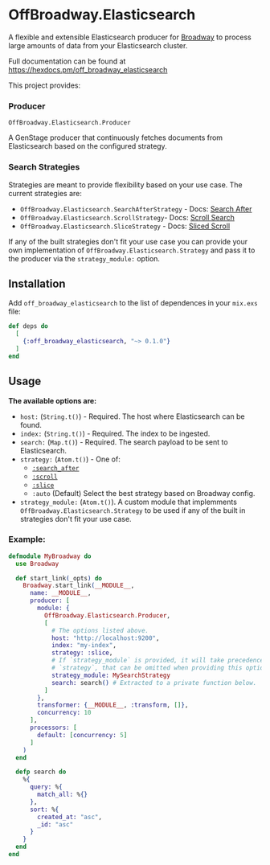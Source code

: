 # OffBroadway.Elasticsearch

A flexible and extensible Elasticsearch producer for [Broadway](https://github.com/plataformatec/broadway) to process large amounts of data from your Elasticsearch cluster.

Full documentation can be found at https://hexdocs.pm/off_broadway_elasticsearch

This project provides:

### Producer

`OffBroadway.Elasticsearch.Producer`

A GenStage producer that continuously fetches documents from Elasticsearch based on the configured strategy.

### Search Strategies

Strategies are meant to provide flexibility based on your use case. The current strategies are:

- `OffBroadway.Elasticsearch.SearchAfterStrategy` - Docs: [Search After](https://www.elastic.co/guide/en/elasticsearch/reference/8.13/paginate-search-results.html#search-after)
- `OffBroadway.Elasticsearch.ScrollStrategy`- Docs: [Scroll Search](https://www.elastic.co/guide/en/elasticsearch/reference/8.13/paginate-search-results.html#scroll-search-results)
- `OffBroadway.Elasticsearch.SliceStrategy` - Docs: [Sliced Scroll](https://www.elastic.co/guide/en/elasticsearch/reference/8.13/paginate-search-results.html#slice-scroll)

If any of the built strategies don't fit your use case you can provide your own
implementation of `OffBroadway.Elasticsearch.Strategy` and pass it to the
producer via the `strategy_module:` option.

## Installation

Add `off_broadway_elasticsearch` to the list of dependences in your `mix.exs` file:

```elixir
def deps do
  [
    {:off_broadway_elasticsearch, "~> 0.1.0"}
  ]
end
```

## Usage

**The available options are:**

- `host:` (`String.t()`) - Required. The host where Elasticsearch can be found.
- `index:` (`String.t()`) - Required. The index to be ingested.
- `search:` (`Map.t()`) - Required. The search payload to be sent to Elasticsearch.
- `strategy:` (`Atom.t()`) - One of:
  - [`:search_after`](`OffBroadway.Elasticsearch.SearchAfterStrategy`)
  - [`:scroll`](`OffBroadway.Elasticsearch.ScrollStrategy`)
  - [`:slice`](`OffBroadway.Elasticsearch.SliceStrategy`)
  - `:auto` (Default) Select the best strategy based on Broadway config.
- `strategy_module:` (`Atom.t()`). A custom module that implemments
  `OffBroadway.Elasticsearch.Strategy` to be used if any of the built in
  strategies don't fit your use case.

### Example:

```Elixir
defmodule MyBroadway do
  use Broadway

  def start_link(_opts) do
    Broadway.start_link(__MODULE__,
      name: __MODULE__,
      producer: [
        module: {
          OffBroadway.Elasticsearch.Producer,
          [
            # The options listed above.
            host: "http://localhost:9200",
            index: "my-index",
            strategy: :slice,
            # If `strategy_module` is provided, it will take precedence over
            # `strategy`, that can be omitted when providing this option.
            strategy_module: MySearchStrategy
            search: search() # Extracted to a private function below.
          ]
        },
        transformer: {__MODULE__, :transform, []},
        concurrency: 10
      ],
      processors: [
        default: [concurrency: 5]
      ]
    )
  end

  defp search do
    %{
      query: %{
        match_all: %{}
      },
      sort: %{
        created_at: "asc",
        _id: "asc"
      }
    }
  end
end
```
